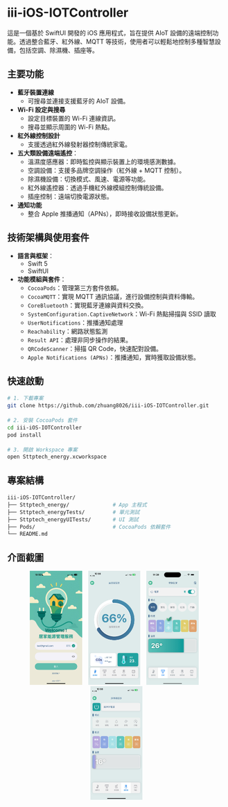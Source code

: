 # iii-iOS-IOTController

這是一個基於 SwiftUI 開發的 iOS 應用程式，旨在提供 AIoT 設備的遠端控制功能。透過整合藍牙、紅外線、MQTT 等技術，使用者可以輕鬆地控制多種智慧設備，包括空調、除濕機、插座等。

## 主要功能

- **藍牙裝置連線**
  - 可搜尋並連接支援藍牙的 AIoT 設備。
- **Wi-Fi 設定與搜尋**
  - 設定目標裝置的 Wi-Fi 連線資訊。
  - 搜尋並顯示周圍的 Wi-Fi 熱點。
- **紅外線控制設計**
  - 支援透過紅外線發射器控制傳統家電。
- **五大類設備遠端遙控**：
  - 溫濕度感應器：即時監控與顯示裝置上的環境感測數據。
  - 空調設備：支援多品牌空調操作（紅外線 + MQTT 控制）。
  - 除濕機設備：切換模式、風速、電源等功能。
  - 紅外線遙控器：透過手機紅外線模組控制傳統設備。
  - 插座控制：遠端切換電源狀態。
- **通知功能**
  - 整合 Apple 推播通知（APNs），即時接收設備狀態更新。

## 技術架構與使用套件

- **語言與框架**：
  - Swift 5
  - SwiftUI
- **功能模組與套件**：
  - `CocoaPods`：管理第三方套件依賴。
  - `CocoaMQTT`：實現 MQTT 通訊協議，進行設備控制與資料傳輸。
  - `CoreBluetooth`：實現藍牙連線與資料交換。
  - `SystemConfiguration.CaptiveNetwork`：Wi-Fi 熱點掃描與 SSID 讀取
  - `UserNotifications`：推播通知處理
  - `Reachability`：網路狀態監測
  - `Result API`：處理非同步操作的結果。
  - `QRCodeScanner`：掃描 QR Code，快速配對設備。
  - `Apple Notifications (APNs)`：推播通知，實時獲取設備狀態。

## 快速啟動

```bash
# 1. 下載專案
git clone https://github.com/zhuang8026/iii-iOS-IOTController.git

# 2. 安裝 CocoaPods 套件
cd iii-iOS-IOTController
pod install

# 3. 開啟 Workspace 專案
open Sttptech_energy.xcworkspace
```

## 專案結構

```bash
iii-iOS-IOTController/
├── Sttptech_energy/              # App 主程式
├── Sttptech_energyTests/         # 單元測試
├── Sttptech_energyUITests/       # UI 測試
├── Pods/                         # CocoaPods 依賴套件
└── README.md
```

## 介面截圖

<p align="center">
  <img src="Images/login.png" alt="登入畫面" width="24%" style="margin-right: 10px;" />
  <img src="Images/temp.png" alt="溫濕度畫面" width="24%" style="margin-right: 10px;" />
  <img src="Images/ac.png" alt="空調控制畫面" width="24%" style="margin-right: 10px;" />
  <img src="Images/remote.png" alt="紅外線控制畫面" width="24%" />
</p>

<!-- ### 登入畫面
![AC Control](Images/login.png) -->
